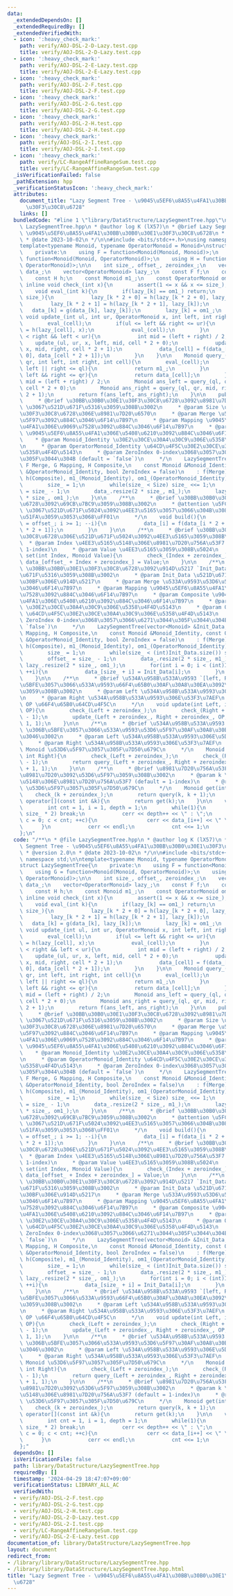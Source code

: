 ```yaml
---
data:
  _extendedDependsOn: []
  _extendedRequiredBy: []
  _extendedVerifiedWith:
  - icon: ':heavy_check_mark:'
    path: verify/AOJ-DSL-2-D-Lazy.test.cpp
    title: verify/AOJ-DSL-2-D-Lazy.test.cpp
  - icon: ':heavy_check_mark:'
    path: verify/AOJ-DSL-2-E-Lazy.test.cpp
    title: verify/AOJ-DSL-2-E-Lazy.test.cpp
  - icon: ':heavy_check_mark:'
    path: verify/AOJ-DSL-2-F.test.cpp
    title: verify/AOJ-DSL-2-F.test.cpp
  - icon: ':heavy_check_mark:'
    path: verify/AOJ-DSL-2-G.test.cpp
    title: verify/AOJ-DSL-2-G.test.cpp
  - icon: ':heavy_check_mark:'
    path: verify/AOJ-DSL-2-H.test.cpp
    title: verify/AOJ-DSL-2-H.test.cpp
  - icon: ':heavy_check_mark:'
    path: verify/AOJ-DSL-2-I.test.cpp
    title: verify/AOJ-DSL-2-I.test.cpp
  - icon: ':heavy_check_mark:'
    path: verify/LC-RangeAffineRangeSum.test.cpp
    title: verify/LC-RangeAffineRangeSum.test.cpp
  _isVerificationFailed: false
  _pathExtension: hpp
  _verificationStatusIcon: ':heavy_check_mark:'
  attributes:
    document_title: "Lazy Segment Tree - \u9045\u5EF6\u8A55\u4FA1\u30BB\u30B0\u30E1\
      \u30F3\u30C8\u6728"
    links: []
  bundledCode: "#line 1 \"library/DataStructure/LazySegmentTree.hpp\"\n/**\n * @file\
    \ LazySegmentTree.hpp\n * @author log K (lX57)\n * @brief Lazy Segment Tree -\
    \ \u9045\u5EF6\u8A55\u4FA1\u30BB\u30B0\u30E1\u30F3\u30C8\u6728\n * @version 2.0\n\
    \ * @date 2023-10-02\n */\n\n#include <bits/stdc++.h>\nusing namespace std;\n\n\
    template<typename Monoid, typename OperatorMonoid = Monoid>\nstruct LazySegmentTree{\n\
    \    private:\n    using F = function<Monoid(Monoid, Monoid)>;\n    using G =\
    \ function<Monoid(Monoid, OperatorMonoid)>;\n    using H = function<OperatorMonoid(OperatorMonoid,\
    \ OperatorMonoid)>;\n\n    int size_, offset_, zeroindex_;\n    vector<Monoid>\
    \ data_;\n    vector<OperatorMonoid> lazy_;\n    const F f;\n    const G g;\n\
    \    const H h;\n    const Monoid m1_;\n    const OperatorMonoid om1_;\n\n   \
    \ inline void check_(int x){\n        assert(1 <= x && x <= size_);\n    }\n\n\
    \    void eval_(int k){\n        if(lazy_[k] == om1_) return;\n        if(k <\
    \ size_){\n            lazy_[k * 2 + 0] = h(lazy_[k * 2 + 0], lazy_[k]);\n   \
    \         lazy_[k * 2 + 1] = h(lazy_[k * 2 + 1], lazy_[k]);\n        }\n     \
    \   data_[k] = g(data_[k], lazy_[k]);\n        lazy_[k] = om1_;\n    }\n\n   \
    \ void update_(int ul, int ur, OperatorMonoid x, int left, int right, int cell){\n\
    \        eval_(cell);\n        if(ul <= left && right <= ur){\n            lazy_[cell]\
    \ = h(lazy_[cell], x);\n            eval_(cell);\n        }\n        else if(ul\
    \ < right && left < ur){\n            int mid = (left + right) / 2;\n        \
    \    update_(ul, ur, x, left, mid, cell * 2 + 0);\n            update_(ul, ur,\
    \ x, mid, right, cell * 2 + 1);\n            data_[cell] = f(data_[cell * 2 +\
    \ 0], data_[cell * 2 + 1]);\n        }\n    }\n\n    Monoid query_(int ql, int\
    \ qr, int left, int right, int cell){\n        eval_(cell);\n        if(qr <=\
    \ left || right <= ql){\n            return m1_;\n        }\n        if(ql <=\
    \ left && right <= qr){\n            return data_[cell];\n        }\n        int\
    \ mid = (left + right) / 2;\n        Monoid ans_left = query_(ql, qr, left, mid,\
    \ cell * 2 + 0);\n        Monoid ans_right = query_(ql, qr, mid, right, cell *\
    \ 2 + 1);\n        return f(ans_left, ans_right);\n    }\n\n    public:\n    /**\n\
    \     * @brief \u30BB\u30B0\u30E1\u30F3\u30C8\u6728\u3092\u8981\u7D20\u6570 `Size`\
    \ \u3067\u521D\u671F\u5316\u3059\u308B\u3002\n     * @param Size \u30BB\u30B0\u30E1\
    \u30F3\u30C8\u6728\u306E\u8981\u7D20\u6570\n     * @param Merge \u533A\u9593\u53D6\
    \u5F97\u3092\u884C\u3046\u6F14\u7B97\n     * @param Mapping \u9045\u5EF6\u8A55\
    \u4FA1\u306E\u9069\u7528\u3092\u884C\u3046\u6F14\u7B97\n     * @param Composite\
    \ \u9045\u5EF6\u8A55\u4FA1\u306E\u5408\u6210\u3092\u884C\u3046\u6F14\u7B97\n \
    \    * @param Monoid_Identity \u30E2\u30CE\u30A4\u30C9\u306E\u5358\u4F4D\u5143\
    \n     * @param OperatorMonoid_Identity \u64CD\u4F5C\u30E2\u30CE\u30A4\u30C9\u306E\
    \u5358\u4F4D\u5143\n     * @param ZeroIndex 0-index\u3068\u3057\u3066\u6271\u3044\
    \u305F\u3044\u304B (default = `false`)\n     */\n    LazySegmentTree(int Size,\
    \ F Merge, G Mapping, H Composite,\n    const Monoid &Monoid_Identity, const OperatorMonoid\
    \ &OperatorMonoid_Identity, bool ZeroIndex = false)\n    : f(Merge), g(Mapping),\
    \ h(Composite), m1_(Monoid_Identity), om1_(OperatorMonoid_Identity), zeroindex_(ZeroIndex){\n\
    \        size_ = 1;\n        while(size_ < Size) size_ <<= 1;\n        offset_\
    \ = size_ - 1;\n        data_.resize(2 * size_, m1_);\n        lazy_.resize(2\
    \ * size_, om1_);\n    }\n\n    /**\n     * @brief \u30BB\u30B0\u30E1\u30F3\u30C8\
    \u6728\u3092\u69CB\u7BC9\u3059\u308B\u3002\n     * @attention \u5FC5\u305A `set()`\
    \ \u3067\u521D\u671F\u5024\u3092\u4EE3\u5165\u3057\u3066\u304B\u3089\u547C\u3073\
    \u51FA\u3059\u3053\u3068\uFF01\n     */\n    void build(){\n        for(int i\
    \ = offset_; i >= 1; --i){\n            data_[i] = f(data_[i * 2 + 0], data_[i\
    \ * 2 + 1]);\n        }\n    }\n\n    /**\n     * @brief \u30BB\u30B0\u30E1\u30F3\
    \u30C8\u6728\u306E\u521D\u671F\u5024\u3092\u4EE3\u5165\u3059\u308B\u3002\n   \
    \  * @param Index \u4EE3\u5165\u5148\u306E\u8981\u7D20\u756A\u53F7 (default =\
    \ 1-index)\n     * @param Value \u4EE3\u5165\u3059\u308B\u5024\n     */\n    void\
    \ set(int Index, Monoid Value){\n        check_(Index + zeroindex_);\n       \
    \ data_[offset_ + Index + zeroindex_] = Value;\n    }\n\n    /**\n     * @brief\
    \ \u30BB\u30B0\u30E1\u30F3\u30C8\u6728\u3092\u914D\u5217 `Init_Data` \u3067\u521D\
    \u671F\u5316\u3059\u308B\u3002\n     * @param Init_Data \u521D\u671F\u30C7\u30FC\
    \u30BF\u306E\u914D\u5217\n     * @param Merge \u533A\u9593\u53D6\u5F97\u3092\u884C\
    \u3046\u6F14\u7B97\n     * @param Mapping \u9045\u5EF6\u8A55\u4FA1\u306E\u9069\
    \u7528\u3092\u884C\u3046\u6F14\u7B97\n     * @param Composite \u9045\u5EF6\u8A55\
    \u4FA1\u306E\u5408\u6210\u3092\u884C\u3046\u6F14\u7B97\n     * @param Monoid_Identity\
    \ \u30E2\u30CE\u30A4\u30C9\u306E\u5358\u4F4D\u5143\n     * @param OperatorMonoid_Identity\
    \ \u64CD\u4F5C\u30E2\u30CE\u30A4\u30C9\u306E\u5358\u4F4D\u5143\n     * @param\
    \ ZeroIndex 0-index\u3068\u3057\u3066\u6271\u3044\u305F\u3044\u304B (default =\
    \ `false`)\n     */\n    LazySegmentTree(vector<Monoid> &Init_Data, F Merge, G\
    \ Mapping, H Composite,\n    const Monoid &Monoid_Identity, const OperatorMonoid\
    \ &OperatorMonoid_Identity, bool ZeroIndex = false)\n    : f(Merge), g(Mapping),\
    \ h(Composite), m1_(Monoid_Identity), om1_(OperatorMonoid_Identity), zeroindex_(ZeroIndex){\n\
    \        size_ = 1;\n        while(size_ < (int)Init_Data.size()) size_ <<= 1;\n\
    \        offset_ = size_ - 1;\n        data_.resize(2 * size_, m1_);\n       \
    \ lazy_.resize(2 * size_, om1_);\n        for(int i = 0; i < (int)Init_Data.size();\
    \ ++i){\n            data_[size_ + i] = Init_Data[i];\n        }\n        build();\n\
    \    }\n\n    /**\n     * @brief \u534A\u958B\u533A\u9593 `[left, Right)` \u306B\
    \u5BFE\u3057\u3066\u533A\u9593\u66F4\u65B0\u30AF\u30A8\u30EA\u3092\u51E6\u7406\
    \u3059\u308B\u3002\n     * @param Left \u534A\u958B\u533A\u9593\u306E\u5DE6\u7AEF\
    \n     * @param Right \u534A\u958B\u533A\u9593\u306E\u53F3\u7AEF\n     * @param\
    \ OP \u66F4\u65B0\u64CD\u4F5C\n     */\n    void update(int Left, int Right, OperatorMonoid\
    \ OP){\n        check_(Left + zeroindex_);\n        check_(Right + zeroindex_\
    \ - 1);\n        update_(Left + zeroindex_, Right + zeroindex_, OP, 1, size_ +\
    \ 1, 1);\n    }\n\n    /**\n     * @brief \u534A\u958B\u533A\u9593 `[Left, Right)`\
    \ \u306B\u5BFE\u3057\u3066\u533A\u9593\u53D6\u5F97\u30AF\u30A8\u30EA\u3092\u884C\
    \u3046\u3002\n     * @param Left \u534A\u958B\u533A\u9593\u306E\u5DE6\u7AEF\n\
    \     * @param Right \u534A\u958B\u533A\u9593\u306E\u53F3\u7AEF\n     * @return\
    \ Monoid \u53D6\u5F97\u3057\u305F\u7D50\u679C\n     */\n    Monoid query(int Left,\
    \ int Right){\n        check_(Left + zeroindex_);\n        check_(Right + zeroindex_\
    \ - 1);\n        return query_(Left + zeroindex_, Right + zeroindex_, 1, size_\
    \ + 1, 1);\n    }\n\n    /**\n     * @brief \u8981\u7D20\u756A\u53F7 `k` \u306E\
    \u8981\u7D20\u3092\u53D6\u5F97\u3059\u308B\u3002\n     * @param k \u53D6\u5F97\
    \u5148\u306E\u8981\u7D20\u756A\u53F7 (default = 1-index)\n     * @return Monoid\
    \ \u53D6\u5F97\u3057\u305F\u7D50\u679C\n     */\n    Monoid get(int k){\n    \
    \    check_(k + zeroindex_);\n        return query(k, k + 1);\n    }\n\n    Monoid\
    \ operator[](const int &k){\n        return get(k);\n    }\n\n    void print(){\n\
    \        int cnt = 1, i = 1, depth = 1;\n        while(1){\n            if(i >=\
    \ size_ * 2) break;\n            cerr << depth++ << \" : \";\n            for(int\
    \ c = 0; c < cnt; ++c){\n                cerr << data_[i++] << \" \";\n      \
    \      }\n            cerr << endl;\n            cnt <<= 1;\n        }\n    }\n\
    };\n"
  code: "/**\n * @file LazySegmentTree.hpp\n * @author log K (lX57)\n * @brief Lazy\
    \ Segment Tree - \u9045\u5EF6\u8A55\u4FA1\u30BB\u30B0\u30E1\u30F3\u30C8\u6728\n\
    \ * @version 2.0\n * @date 2023-10-02\n */\n\n#include <bits/stdc++.h>\nusing\
    \ namespace std;\n\ntemplate<typename Monoid, typename OperatorMonoid = Monoid>\n\
    struct LazySegmentTree{\n    private:\n    using F = function<Monoid(Monoid, Monoid)>;\n\
    \    using G = function<Monoid(Monoid, OperatorMonoid)>;\n    using H = function<OperatorMonoid(OperatorMonoid,\
    \ OperatorMonoid)>;\n\n    int size_, offset_, zeroindex_;\n    vector<Monoid>\
    \ data_;\n    vector<OperatorMonoid> lazy_;\n    const F f;\n    const G g;\n\
    \    const H h;\n    const Monoid m1_;\n    const OperatorMonoid om1_;\n\n   \
    \ inline void check_(int x){\n        assert(1 <= x && x <= size_);\n    }\n\n\
    \    void eval_(int k){\n        if(lazy_[k] == om1_) return;\n        if(k <\
    \ size_){\n            lazy_[k * 2 + 0] = h(lazy_[k * 2 + 0], lazy_[k]);\n   \
    \         lazy_[k * 2 + 1] = h(lazy_[k * 2 + 1], lazy_[k]);\n        }\n     \
    \   data_[k] = g(data_[k], lazy_[k]);\n        lazy_[k] = om1_;\n    }\n\n   \
    \ void update_(int ul, int ur, OperatorMonoid x, int left, int right, int cell){\n\
    \        eval_(cell);\n        if(ul <= left && right <= ur){\n            lazy_[cell]\
    \ = h(lazy_[cell], x);\n            eval_(cell);\n        }\n        else if(ul\
    \ < right && left < ur){\n            int mid = (left + right) / 2;\n        \
    \    update_(ul, ur, x, left, mid, cell * 2 + 0);\n            update_(ul, ur,\
    \ x, mid, right, cell * 2 + 1);\n            data_[cell] = f(data_[cell * 2 +\
    \ 0], data_[cell * 2 + 1]);\n        }\n    }\n\n    Monoid query_(int ql, int\
    \ qr, int left, int right, int cell){\n        eval_(cell);\n        if(qr <=\
    \ left || right <= ql){\n            return m1_;\n        }\n        if(ql <=\
    \ left && right <= qr){\n            return data_[cell];\n        }\n        int\
    \ mid = (left + right) / 2;\n        Monoid ans_left = query_(ql, qr, left, mid,\
    \ cell * 2 + 0);\n        Monoid ans_right = query_(ql, qr, mid, right, cell *\
    \ 2 + 1);\n        return f(ans_left, ans_right);\n    }\n\n    public:\n    /**\n\
    \     * @brief \u30BB\u30B0\u30E1\u30F3\u30C8\u6728\u3092\u8981\u7D20\u6570 `Size`\
    \ \u3067\u521D\u671F\u5316\u3059\u308B\u3002\n     * @param Size \u30BB\u30B0\u30E1\
    \u30F3\u30C8\u6728\u306E\u8981\u7D20\u6570\n     * @param Merge \u533A\u9593\u53D6\
    \u5F97\u3092\u884C\u3046\u6F14\u7B97\n     * @param Mapping \u9045\u5EF6\u8A55\
    \u4FA1\u306E\u9069\u7528\u3092\u884C\u3046\u6F14\u7B97\n     * @param Composite\
    \ \u9045\u5EF6\u8A55\u4FA1\u306E\u5408\u6210\u3092\u884C\u3046\u6F14\u7B97\n \
    \    * @param Monoid_Identity \u30E2\u30CE\u30A4\u30C9\u306E\u5358\u4F4D\u5143\
    \n     * @param OperatorMonoid_Identity \u64CD\u4F5C\u30E2\u30CE\u30A4\u30C9\u306E\
    \u5358\u4F4D\u5143\n     * @param ZeroIndex 0-index\u3068\u3057\u3066\u6271\u3044\
    \u305F\u3044\u304B (default = `false`)\n     */\n    LazySegmentTree(int Size,\
    \ F Merge, G Mapping, H Composite,\n    const Monoid &Monoid_Identity, const OperatorMonoid\
    \ &OperatorMonoid_Identity, bool ZeroIndex = false)\n    : f(Merge), g(Mapping),\
    \ h(Composite), m1_(Monoid_Identity), om1_(OperatorMonoid_Identity), zeroindex_(ZeroIndex){\n\
    \        size_ = 1;\n        while(size_ < Size) size_ <<= 1;\n        offset_\
    \ = size_ - 1;\n        data_.resize(2 * size_, m1_);\n        lazy_.resize(2\
    \ * size_, om1_);\n    }\n\n    /**\n     * @brief \u30BB\u30B0\u30E1\u30F3\u30C8\
    \u6728\u3092\u69CB\u7BC9\u3059\u308B\u3002\n     * @attention \u5FC5\u305A `set()`\
    \ \u3067\u521D\u671F\u5024\u3092\u4EE3\u5165\u3057\u3066\u304B\u3089\u547C\u3073\
    \u51FA\u3059\u3053\u3068\uFF01\n     */\n    void build(){\n        for(int i\
    \ = offset_; i >= 1; --i){\n            data_[i] = f(data_[i * 2 + 0], data_[i\
    \ * 2 + 1]);\n        }\n    }\n\n    /**\n     * @brief \u30BB\u30B0\u30E1\u30F3\
    \u30C8\u6728\u306E\u521D\u671F\u5024\u3092\u4EE3\u5165\u3059\u308B\u3002\n   \
    \  * @param Index \u4EE3\u5165\u5148\u306E\u8981\u7D20\u756A\u53F7 (default =\
    \ 1-index)\n     * @param Value \u4EE3\u5165\u3059\u308B\u5024\n     */\n    void\
    \ set(int Index, Monoid Value){\n        check_(Index + zeroindex_);\n       \
    \ data_[offset_ + Index + zeroindex_] = Value;\n    }\n\n    /**\n     * @brief\
    \ \u30BB\u30B0\u30E1\u30F3\u30C8\u6728\u3092\u914D\u5217 `Init_Data` \u3067\u521D\
    \u671F\u5316\u3059\u308B\u3002\n     * @param Init_Data \u521D\u671F\u30C7\u30FC\
    \u30BF\u306E\u914D\u5217\n     * @param Merge \u533A\u9593\u53D6\u5F97\u3092\u884C\
    \u3046\u6F14\u7B97\n     * @param Mapping \u9045\u5EF6\u8A55\u4FA1\u306E\u9069\
    \u7528\u3092\u884C\u3046\u6F14\u7B97\n     * @param Composite \u9045\u5EF6\u8A55\
    \u4FA1\u306E\u5408\u6210\u3092\u884C\u3046\u6F14\u7B97\n     * @param Monoid_Identity\
    \ \u30E2\u30CE\u30A4\u30C9\u306E\u5358\u4F4D\u5143\n     * @param OperatorMonoid_Identity\
    \ \u64CD\u4F5C\u30E2\u30CE\u30A4\u30C9\u306E\u5358\u4F4D\u5143\n     * @param\
    \ ZeroIndex 0-index\u3068\u3057\u3066\u6271\u3044\u305F\u3044\u304B (default =\
    \ `false`)\n     */\n    LazySegmentTree(vector<Monoid> &Init_Data, F Merge, G\
    \ Mapping, H Composite,\n    const Monoid &Monoid_Identity, const OperatorMonoid\
    \ &OperatorMonoid_Identity, bool ZeroIndex = false)\n    : f(Merge), g(Mapping),\
    \ h(Composite), m1_(Monoid_Identity), om1_(OperatorMonoid_Identity), zeroindex_(ZeroIndex){\n\
    \        size_ = 1;\n        while(size_ < (int)Init_Data.size()) size_ <<= 1;\n\
    \        offset_ = size_ - 1;\n        data_.resize(2 * size_, m1_);\n       \
    \ lazy_.resize(2 * size_, om1_);\n        for(int i = 0; i < (int)Init_Data.size();\
    \ ++i){\n            data_[size_ + i] = Init_Data[i];\n        }\n        build();\n\
    \    }\n\n    /**\n     * @brief \u534A\u958B\u533A\u9593 `[left, Right)` \u306B\
    \u5BFE\u3057\u3066\u533A\u9593\u66F4\u65B0\u30AF\u30A8\u30EA\u3092\u51E6\u7406\
    \u3059\u308B\u3002\n     * @param Left \u534A\u958B\u533A\u9593\u306E\u5DE6\u7AEF\
    \n     * @param Right \u534A\u958B\u533A\u9593\u306E\u53F3\u7AEF\n     * @param\
    \ OP \u66F4\u65B0\u64CD\u4F5C\n     */\n    void update(int Left, int Right, OperatorMonoid\
    \ OP){\n        check_(Left + zeroindex_);\n        check_(Right + zeroindex_\
    \ - 1);\n        update_(Left + zeroindex_, Right + zeroindex_, OP, 1, size_ +\
    \ 1, 1);\n    }\n\n    /**\n     * @brief \u534A\u958B\u533A\u9593 `[Left, Right)`\
    \ \u306B\u5BFE\u3057\u3066\u533A\u9593\u53D6\u5F97\u30AF\u30A8\u30EA\u3092\u884C\
    \u3046\u3002\n     * @param Left \u534A\u958B\u533A\u9593\u306E\u5DE6\u7AEF\n\
    \     * @param Right \u534A\u958B\u533A\u9593\u306E\u53F3\u7AEF\n     * @return\
    \ Monoid \u53D6\u5F97\u3057\u305F\u7D50\u679C\n     */\n    Monoid query(int Left,\
    \ int Right){\n        check_(Left + zeroindex_);\n        check_(Right + zeroindex_\
    \ - 1);\n        return query_(Left + zeroindex_, Right + zeroindex_, 1, size_\
    \ + 1, 1);\n    }\n\n    /**\n     * @brief \u8981\u7D20\u756A\u53F7 `k` \u306E\
    \u8981\u7D20\u3092\u53D6\u5F97\u3059\u308B\u3002\n     * @param k \u53D6\u5F97\
    \u5148\u306E\u8981\u7D20\u756A\u53F7 (default = 1-index)\n     * @return Monoid\
    \ \u53D6\u5F97\u3057\u305F\u7D50\u679C\n     */\n    Monoid get(int k){\n    \
    \    check_(k + zeroindex_);\n        return query(k, k + 1);\n    }\n\n    Monoid\
    \ operator[](const int &k){\n        return get(k);\n    }\n\n    void print(){\n\
    \        int cnt = 1, i = 1, depth = 1;\n        while(1){\n            if(i >=\
    \ size_ * 2) break;\n            cerr << depth++ << \" : \";\n            for(int\
    \ c = 0; c < cnt; ++c){\n                cerr << data_[i++] << \" \";\n      \
    \      }\n            cerr << endl;\n            cnt <<= 1;\n        }\n    }\n\
    };"
  dependsOn: []
  isVerificationFile: false
  path: library/DataStructure/LazySegmentTree.hpp
  requiredBy: []
  timestamp: '2024-04-29 18:47:07+09:00'
  verificationStatus: LIBRARY_ALL_AC
  verifiedWith:
  - verify/AOJ-DSL-2-F.test.cpp
  - verify/AOJ-DSL-2-G.test.cpp
  - verify/AOJ-DSL-2-H.test.cpp
  - verify/AOJ-DSL-2-D-Lazy.test.cpp
  - verify/AOJ-DSL-2-I.test.cpp
  - verify/LC-RangeAffineRangeSum.test.cpp
  - verify/AOJ-DSL-2-E-Lazy.test.cpp
documentation_of: library/DataStructure/LazySegmentTree.hpp
layout: document
redirect_from:
- /library/library/DataStructure/LazySegmentTree.hpp
- /library/library/DataStructure/LazySegmentTree.hpp.html
title: "Lazy Segment Tree - \u9045\u5EF6\u8A55\u4FA1\u30BB\u30B0\u30E1\u30F3\u30C8\
  \u6728"
---
```


